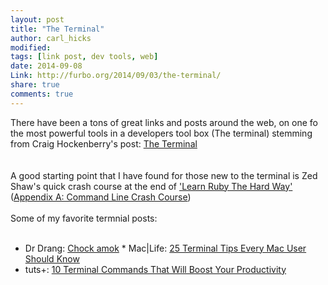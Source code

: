 ```yaml
---
layout: post
title: "The Terminal"
author: carl_hicks 
modified:
tags: [link post, dev tools, web]
date: 2014-09-08
Link: http://furbo.org/2014/09/03/the-terminal/
share: true
comments: true
---
```


There have been a tons of great links and posts around the web, on one fo the most powerful tools in a developers tool box (The terminal) stemming from Craig Hockenberry's post: [The Terminal](http://furbo.org/2014/09/03/the-terminal/)  
<br>  
A good starting point that I have found for those new to the terminal is Zed Shaw's quick crash course at the end of ['Learn Ruby The Hard Way'](http://ruby.learncodethehardway.org/book/) ([Appendix A: Command Line Crash Course](http://ruby.learncodethehardway.org/book/appendixa.html))  
<br>
Some of my favorite termnial posts:  
<br>
* Dr Drang: [Chock amok](http://www.leancrew.com/all-this/2014/09/chock-amok/)  * Mac|Life: [25 Terminal Tips Every Mac User Should Know](http://www.maclife.com/article/feature/25_terminal_tips_every_mac_user_should_know)  
* tuts+: [10 Terminal Commands That Will Boost Your Productivity](http://code.tutsplus.com/articles/10-terminal-commands-that-will-boost-your-productivity--net-14105)

